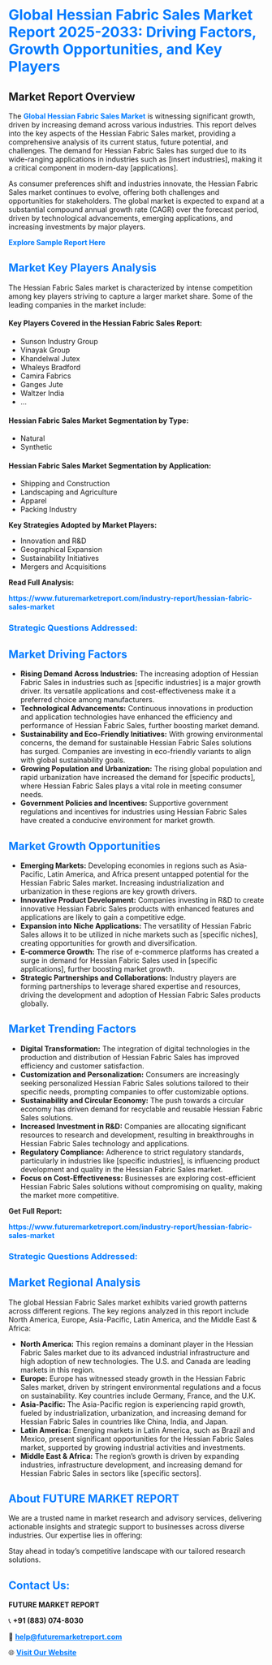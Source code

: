 <h1 style="color: #007BFF;">Global Hessian Fabric Sales Market Report 2025-2033: Driving Factors, Growth Opportunities, and Key Players</h1>

<section id="overview">
<h2>Market Report Overview</h2>
<p>The <a href="https://www.futuremarketreport.com/industry-report/hessian-fabric-sales-market" style="color: #007BFF; text-decoration: none;"><strong>Global Hessian Fabric Sales Market</strong></a> is witnessing significant growth, driven by increasing demand across various industries. This report delves into the key aspects of the Hessian Fabric Sales market, providing a comprehensive analysis of its current status, future potential, and challenges. The demand for Hessian Fabric Sales has surged due to its wide-ranging applications in industries such as [insert industries], making it a critical component in modern-day [applications].</p>
<p>As consumer preferences shift and industries innovate, the Hessian Fabric Sales market continues to evolve, offering both challenges and opportunities for stakeholders. The global market is expected to expand at a substantial compound annual growth rate (CAGR) over the forecast period, driven by technological advancements, emerging applications, and increasing investments by major players.</p>
</section>

<section id="overview">
<p><a href="https://www.futuremarketreport.com/request-sample/reportId=109131" style="color: #007BFF; text-decoration: none;"><strong>Explore Sample Report Here</strong></a></p>
</section>

<section id="key-players">
<h2 style="color: #007BFF;">Market Key Players Analysis</h2>
<p>The Hessian Fabric Sales market is characterized by intense competition among key players striving to capture a larger market share. Some of the leading companies in the market include:</p>
<h4>Key Players Covered in the Hessian Fabric Sales Report:</h4>
<ul><li>Sunson Industry Group</li><li>Vinayak Group</li><li>Khandelwal Jutex</li><li>Whaleys Bradford</li><li>Camira Fabrics</li><li>Ganges Jute</li><li>Waltzer India</li><li>...</li></ul>
<h4>Hessian Fabric Sales Market Segmentation by Type:</h4>
<ul><li>Natural</li><li>Synthetic</li></ul>

<h4>Hessian Fabric Sales Market Segmentation by Application:</h4>
<ul><li>Shipping and Construction</li><li>Landscaping and Agriculture</li><li>Apparel</li><li>Packing Industry</li></ul>
<p><strong>Key Strategies Adopted by Market Players:</strong></p>
<ul>
<li>Innovation and R&D</li>
<li>Geographical Expansion</li>
<li>Sustainability Initiatives</li>
<li>Mergers and Acquisitions</li>
</ul>
</section>

<section>
<p><strong>Read Full Analysis: </strong></p><a href="https://www.futuremarketreport.com/industry-report/hessian-fabric-sales-market" style="color: #007BFF; text-decoration: none;"><strong>https://www.futuremarketreport.com/industry-report/hessian-fabric-sales-market</strong></a>
<h3 style="color: #007BFF;">Strategic Questions Addressed:</h3>
</section>

<section id="driving-factors">
<h2 style="color: #007BFF;">Market Driving Factors</h2>
<ul>
<li><strong>Rising Demand Across Industries:</strong> The increasing adoption of Hessian Fabric Sales in industries such as [specific industries] is a major growth driver. Its versatile applications and cost-effectiveness make it a preferred choice among manufacturers.</li>
<li><strong>Technological Advancements:</strong> Continuous innovations in production and application technologies have enhanced the efficiency and performance of Hessian Fabric Sales, further boosting market demand.</li>
<li><strong>Sustainability and Eco-Friendly Initiatives:</strong> With growing environmental concerns, the demand for sustainable Hessian Fabric Sales solutions has surged. Companies are investing in eco-friendly variants to align with global sustainability goals.</li>
<li><strong>Growing Population and Urbanization:</strong> The rising global population and rapid urbanization have increased the demand for [specific products], where Hessian Fabric Sales plays a vital role in meeting consumer needs.</li>
<li><strong>Government Policies and Incentives:</strong> Supportive government regulations and incentives for industries using Hessian Fabric Sales have created a conducive environment for market growth.</li>
</ul>
</section>

<section id="growth-opportunities">
<h2 style="color: #007BFF;">Market Growth Opportunities</h2>
<ul>
<li><strong>Emerging Markets:</strong> Developing economies in regions such as Asia-Pacific, Latin America, and Africa present untapped potential for the Hessian Fabric Sales market. Increasing industrialization and urbanization in these regions are key growth drivers.</li>
<li><strong>Innovative Product Development:</strong> Companies investing in R&D to create innovative Hessian Fabric Sales products with enhanced features and applications are likely to gain a competitive edge.</li>
<li><strong>Expansion into Niche Applications:</strong> The versatility of Hessian Fabric Sales allows it to be utilized in niche markets such as [specific niches], creating opportunities for growth and diversification.</li>
<li><strong>E-commerce Growth:</strong> The rise of e-commerce platforms has created a surge in demand for Hessian Fabric Sales used in [specific applications], further boosting market growth.</li>
<li><strong>Strategic Partnerships and Collaborations:</strong> Industry players are forming partnerships to leverage shared expertise and resources, driving the development and adoption of Hessian Fabric Sales products globally.</li>
</ul>
</section>

<section id="trending-factors">
<h2 style="color: #007BFF;">Market Trending Factors</h2>
<ul>
<li><strong>Digital Transformation:</strong> The integration of digital technologies in the production and distribution of Hessian Fabric Sales has improved efficiency and customer satisfaction.</li>
<li><strong>Customization and Personalization:</strong> Consumers are increasingly seeking personalized Hessian Fabric Sales solutions tailored to their specific needs, prompting companies to offer customizable options.</li>
<li><strong>Sustainability and Circular Economy:</strong> The push towards a circular economy has driven demand for recyclable and reusable Hessian Fabric Sales solutions.</li>
<li><strong>Increased Investment in R&D:</strong> Companies are allocating significant resources to research and development, resulting in breakthroughs in Hessian Fabric Sales technology and applications.</li>
<li><strong>Regulatory Compliance:</strong> Adherence to strict regulatory standards, particularly in industries like [specific industries], is influencing product development and quality in the Hessian Fabric Sales market.</li>
<li><strong>Focus on Cost-Effectiveness:</strong> Businesses are exploring cost-efficient Hessian Fabric Sales solutions without compromising on quality, making the market more competitive.</li>
</ul>
</section>

<section>
<p><strong>Get Full Report: </strong></p><a href="https://www.futuremarketreport.com/industry-report/hessian-fabric-sales-market" style="color: #007BFF; text-decoration: none;"><strong>https://www.futuremarketreport.com/industry-report/hessian-fabric-sales-market</strong></a>
<h3 style="color: #007BFF;">Strategic Questions Addressed:</h3>
</section>


<section id="regional-analysis">
<h2 style="color: #007BFF;">Market Regional Analysis</h2>
<p>The global Hessian Fabric Sales market exhibits varied growth patterns across different regions. The key regions analyzed in this report include North America, Europe, Asia-Pacific, Latin America, and the Middle East & Africa:</p>
<ul>
<li><strong>North America:</strong> This region remains a dominant player in the Hessian Fabric Sales market due to its advanced industrial infrastructure and high adoption of new technologies. The U.S. and Canada are leading markets in this region.</li>
<li><strong>Europe:</strong> Europe has witnessed steady growth in the Hessian Fabric Sales market, driven by stringent environmental regulations and a focus on sustainability. Key countries include Germany, France, and the U.K.</li>
<li><strong>Asia-Pacific:</strong> The Asia-Pacific region is experiencing rapid growth, fueled by industrialization, urbanization, and increasing demand for Hessian Fabric Sales in countries like China, India, and Japan.</li>
<li><strong>Latin America:</strong> Emerging markets in Latin America, such as Brazil and Mexico, present significant opportunities for the Hessian Fabric Sales market, supported by growing industrial activities and investments.</li>
<li><strong>Middle East & Africa:</strong> The region’s growth is driven by expanding industries, infrastructure development, and increasing demand for Hessian Fabric Sales in sectors like [specific sectors].</li>
</ul>
</section>

<footer>
<h2 style="color: #007BFF;">About FUTURE MARKET REPORT</h2>
<p>We are a trusted name in market research and advisory services, delivering actionable insights and strategic support to businesses across diverse industries. Our expertise lies in offering:</p>

<p>Stay ahead in today’s competitive landscape with our tailored research solutions.</p>

<h2 style="color: #007BFF;">Contact Us:</h2>
<p><strong>FUTURE MARKET REPORT</strong></p>
<p>📞 <strong>+91 (883) 074-8030</strong></p>
<p>📧 <strong><a href="mailto:help@futuremarketreport.com" style="color: #007BFF;">help@futuremarketreport.com</a></strong></p>
<p>🌐 <strong><a href="https://www.futuremarketreport.com/" style="color: #007BFF;">Visit Our Website</a></strong></p>
</footer>